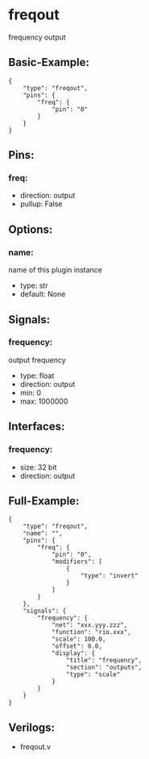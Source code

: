 # freqout


frequency output

## Basic-Example:
```
{
    "type": "freqout",
    "pins": {
        "freq": {
            "pin": "0"
        }
    }
}
```

## Pins:
### freq:

 * direction: output
 * pullup: False


## Options:
### name:
name of this plugin instance

 * type: str
 * default: None


## Signals:
### frequency:
output frequency

 * type: float
 * direction: output
 * min: 0
 * max: 1000000


## Interfaces:
### frequency:

 * size: 32 bit
 * direction: output


## Full-Example:
```
{
    "type": "freqout",
    "name": "",
    "pins": {
        "freq": {
            "pin": "0",
            "modifiers": [
                {
                    "type": "invert"
                }
            ]
        }
    },
    "signals": {
        "frequency": {
            "net": "xxx.yyy.zzz",
            "function": "rio.xxx",
            "scale": 100.0,
            "offset": 0.0,
            "display": {
                "title": "frequency",
                "section": "outputs",
                "type": "scale"
            }
        }
    }
}
```

## Verilogs:
 * freqout.v
